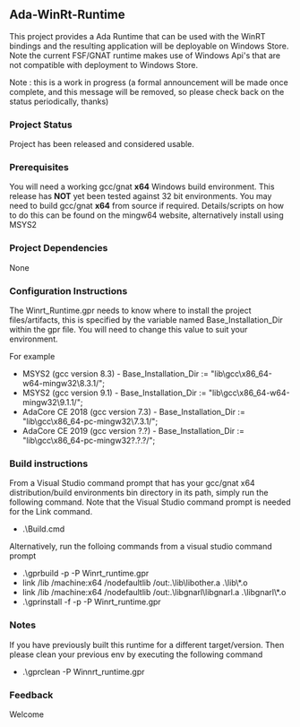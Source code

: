 ## Ada-WinRt-Runtime

This project provides a Ada Runtime that can be used with the WinRT bindings and the resulting application
will be deployable on Windows Store. Note the current FSF/GNAT runtime makes use of Windows Api's that are
not compatible with deployment to Windows Store.

Note : this is a work in progress (a formal announcement will be made once complete, and this message will
be removed, so please check back on the status periodically, thanks)

### Project Status

Project has been released and considered usable. 

### Prerequisites

You will need a working gcc/gnat **x64** Windows build environment. This release has **NOT** yet been
tested against 32 bit environments. You may need to build gcc/gnat **x64** from source if required.
Details/scripts on how to do this can be found on the mingw64 website, alternatively install using MSYS2

### Project Dependencies

None

### Configuration Instructions

The Winrt_Runtime.gpr needs to know where to install the project files/artifacts, this is specified by the
variable named Base_Installation_Dir within the gpr file. You will need to change this value to suit your
environment.

For example

* MSYS2 (gcc version 8.3) - Base_Installation_Dir := "lib\gcc\x86_64-w64-mingw32\8.3.1/";
* MSYS2 (gcc version 9.1) - Base_Installation_Dir := "lib\gcc\x86_64-w64-mingw32\9.1.1/";
* AdaCore CE 2018 (gcc version 7.3) - Base_Installation_Dir := "lib\gcc\x86_64-pc-mingw32\7.3.1/";
* AdaCore CE 2019 (gcc version ?.?) - Base_Installation_Dir := "lib\gcc\x86_64-pc-mingw32\?.?.?/";

### Build instructions

From a Visual Studio command prompt that has your gcc/gnat x64 distribution/build environments bin directory in its path,
simply run the following command. Note that the Visual Studio command prompt is needed for the Link command.

* .\Build.cmd

Alternatively, run the folloing commands from a visual studio command prompt

* .\gprbuild -p -P Winrt_runtime.gpr
* link /lib /machine:x64 /nodefaultlib /out:.\lib\libother.a .\lib\\*.o
* link /lib /machine:x64 /nodefaultlib /out:.\libgnarl\libgnarl.a .\libgnarl\\*.o
* .\gprinstall -f -p -P Winrt_runtime.gpr


### Notes

If you have previously built this runtime for a different target/version. Then please clean your previous env
by executing the following command

* .\gprclean -P Winnrt_runtime.gpr

### Feedback

Welcome
